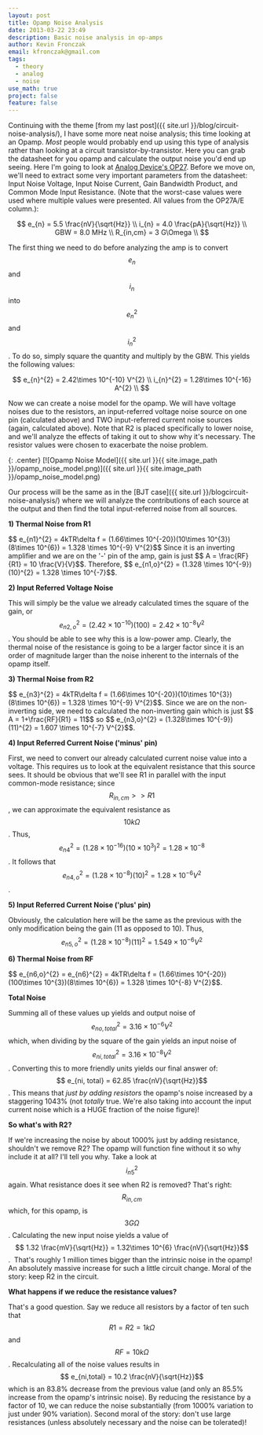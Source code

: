 ```yaml
---
layout: post
title: Opamp Noise Analysis
date: 2013-03-22 23:49
description: Basic noise analysis in op-amps
author: Kevin Fronczak
email: kfronczak@gmail.com
tags:
  - theory
  - analog
  - noise
use_math: true
project: false
feature: false
---
```

Continuing with the theme [from my last post]({{ site.url }}/blog/circuit-noise-analysis/), I have some more neat noise analysis; this time looking at an Opamp. _Most_ people would probably end up using this type of analysis rather than looking at a circuit transistor-by-transistor. Here you can grab the datasheet for you opamp and calculate the output noise you'd end up seeing. Here I'm going to look at [Analog Device's OP27](http://www.analog.com/static/imported-files/data_sheets/OP27.pdf). Before we move on, we'll need to extract some very important parameters from the datasheet: Input Noise Voltage, Input Noise Current, Gain Bandwidth Product, and Common Mode Input Resistance. (Note that the worst-case values were used where multiple values were presented. All values from the OP27A/E column.):

$$ e_{n} = 5.5 \frac{nV}{\sqrt{Hz}} \\ i_{n} = 4.0 \frac{pA}{\sqrt{Hz}} \\ GBW = 8.0 MHz \\ R_{in,cm} = 3 G\Omega \\ $$

The first thing we need to do before analyzing the amp is to convert $$ e_{n}$$ and $$ i_{n}$$ into $$ e_{n}^{2}$$ and $$ i_{n}^2$$. To do so, simply square the quantity and multiply by the GBW. This yields the following values:

$$ e_{n}^{2} = 2.42\times 10^{-10} V^{2} \\ i_{n}^{2} = 1.28\times 10^{-16} A^{2} \\ $$

Now we can create a noise model for the opamp. We will have voltage noises due to the resistors, an input-referred voltage noise source on one pin (calculated above) and TWO input-referred current noise sources (again, calculated above). Note that R2 is placed specifically to lower noise, and we'll analyze the effects of taking it out to show why it's necessary. The resistor values were chosen to exacerbate the noise problem.

{: .center}
[![Opamp Noise Model]({{ site.url }}{{ site.image_path }}/opamp_noise_model.png)]({{ site.url }}{{ site.image_path }}/opamp_noise_model.png)

Our process will be the same as in the [BJT case]({{ site.url }}/blogcircuit-noise-analysis/) where we will analyze the contributions of each source at the output and then find the total input-referred noise from all sources.

**1) Thermal Noise from R1**

<!-- lint-disable -->$$ e_{n1}^{2} = 4kTR\delta f = (1.66\times 10^{-20})(10\times 10^{3})(8\times 10^{6}) = 1.328 \times 10^{-9} V^{2}$$ Since it is an inverting amplifier and we are on the '-' pin of the amp, gain is just $$ A = \frac{RF}{R1} = 10 \frac{V}{V}$$. Therefore, $$ e_{n1,o}^{2} = (1.328 \times 10^{-9})(10)^{2} = 1.328 \times 10^{-7}$$.

**2) Input Referred Voltage Noise**

This will simply be the value we already calculated times the square of the gain, or $$ e_{n2,o}^{2} = (2.42\times 10^{-10})(100) = 2.42\times 10^{-8} V^{2}$$. You should be able to see why this is a low-power amp. Clearly, the thermal noise of the resistance is going to be a larger factor since it is an order of magnitude larger than the noise inherent to the internals of the opamp itself.

**3) Thermal Noise from R2**

<!-- lint-disable -->$$ e_{n3}^{2} = 4kTR\delta f = (1.66\times 10^{-20})(10\times 10^{3})(8\times 10^{6}) = 1.328 \times 10^{-9} V^{2}$$. Since we are on the non-inverting side, we need to calculated the non-inverting gain which is just $$ A = 1+\frac{RF}{R1} = 11$$ so $$ e_{n3,o}^{2} = (1.328\times 10^{-9})(11)^{2} = 1.607 \times 10^{-7} V^{2}$$.

**4) Input Referred Current Noise ('minus' pin)**

First, we need to convert our already calculated current noise value into a voltage. This requires us to look at the equivalent resistance that this source sees. It should be obvious that we'll see R1 in parallel with the input common-mode resistance; since $$ R_{in,cm} >> R1$$, we can approximate the equivalent resistance as $$ 10k\Omega$$. Thus, $$ e_{n4}^{2} = (1.28\times 10^{-16})(10\times 10^{3})^{2} = 1.28 \times 10^{-8}$$. It follows that $$ e_{n4,o}^{2} = (1.28 \times 10^{-8})(10)^{2} = 1.28 \times 10^{-6} V^{2}$$.

**5) Input Referred Current Noise ('plus' pin)**

Obviously, the calculation here will be the same as the previous with the only modification being the gain (11 as opposed to 10). Thus, $$ e_{n5,o}^{2} = (1.28 \times 10^{-8})(11)^{2} = 1.549 \times 10^{-6} V^{2}$$

**6) Thermal Noise from RF**

<!-- lint-disable -->$$ e_{n6,o}^{2} = e_{n6}^{2} = 4kTR\delta f = (1.66\times 10^{-20})(100\times 10^{3})(8\times 10^{6}) = 1.328 \times 10^{-8} V^{2}$$.

**Total Noise**

Summing all of these values up yields and output noise of $$ e_{no,total}^{2} = 3.16\times 10^{-6} V^{2}$$ which, when dividing by the square of the gain yields an input noise of $$ e_{ni,total}^{2} = 3.16 \times 10^{-8} V^{2}$$. Converting this to more friendly units yields our final answer of: $$ e_{ni, total} = 62.85 \frac{nV}{\sqrt{Hz}}$$. This means that _just by adding resistors_ the opamp's noise increased by a staggering 1043% (not _totally_ true. We're also taking into account the input current noise which is a HUGE fraction of the noise figure)!

**So what's with R2?**

If we're increasing the noise by about 1000% just by adding resistance, shouldn't we remove R2? The opamp will function fine without it so why include it at all? I'll tell you why. Take a look at $$ i_{n5}^{2}$$ again. What resistance does it see when R2 is removed? That's right: $$ R_{in,cm}$$ which, for this opamp, is $$ 3 G\Omega$$. Calculating the new input noise yields a value of $$ 1.32 \frac{mV}{\sqrt{Hz}} = 1.32\times 10^{6} \frac{nV}{\sqrt{Hz}}$$.  That's roughly 1 million times bigger than the intrinsic noise in the opamp! An absolutely massive increase for such a little circuit change. Moral of the story: keep R2 in the circuit.

**What happens if we reduce the resistance values?**

That's a good question. Say we reduce all resistors by a factor of ten such that $$ R1 = R2 = 1k\Omega$$ and $$ RF = 10k\Omega$$. Recalculating all of the noise values results in $$ e_{ni,total} = 10.2 \frac{nV}{\sqrt{Hz}}$$ which is an 83.8% decrease from the previous value (and only an 85.5% increase from the opamp's intrinsic noise). By reducing the resistance by a factor of 10, we can reduce the noise substantially (from 1000% variation to just under 90% variation). Second moral of the story: don't use large resistances (unless absolutely necessary and the noise can be tolerated)!
